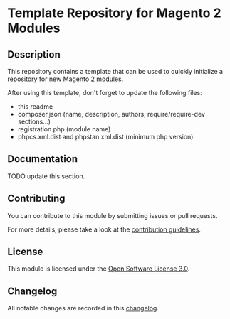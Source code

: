 # Template Repository for Magento 2 Modules

## Description

This repository contains a template that can be used to quickly initialize a repository for new Magento 2 modules.

After using this template, don't forget to update the following files:

- this readme
- composer.json (name, description, authors, require/require-dev sections...)
- registration.php (module name)
- phpcs.xml.dist and phpstan.xml.dist (minimum php version)

## Documentation

TODO update this section.

## Contributing

You can contribute to this module by submitting issues or pull requests.

For more details, please take a look at the [contribution guidelines](CONTRIBUTING.md).

## License

This module is licensed under the [Open Software License 3.0](LICENSE.md).

## Changelog

All notable changes are recorded in this [changelog](CHANGELOG.md).

